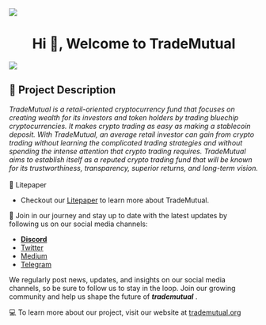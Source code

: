 <img src="../icon/Custom Size GÇô 124.png"  style="width=100%; height=50%;"/>
<h1 align="center">Hi 👋, Welcome to TradeMutual</h1>

![](https://komarev.com/ghpvc/?username=trademutual-org&label=PROFILE+VIEWS&style=flat-square	)

## 🧪 Project Description
 *TradeMutual is a retail-oriented cryptocurrency fund that focuses on creating wealth for its investors and token holders by trading bluechip cryptocurrencies. It makes crypto trading as easy as making a stablecoin deposit. With TradeMutual, an average retail investor can gain from crypto trading without learning the complicated trading strategies and without spending the intense attention that crypto trading requires. TradeMutual aims to establish itself as a reputed crypto trading fund that will be known for its trustworthiness, transparency, superior returns, and long-term vision.*
<br/>
<br/>
 📄 Litepaper
* Checkout our [Litepaper](https://docs.trademutual.org/) to learn more about TradeMutual.

 🚀 Join in our journey and stay up to date with the latest updates by following us on our social media channels:
 <br/>
 
* [**Discord**](https://discord.gg/rVYhWDDy6B)
* [Twitter](https://twitter.com/TradeMutual)
* [Medium](https://medium.com/@trademutualorg)
* [Telegram](https://t.me/TradeMutual_Community)

We regularly post news, updates, and insights on our social media channels, so be sure to follow us to stay in the loop. Join our growing community and help us shape the future of ***trademutual*** .
<br/>


💻 To learn more about our project, visit our website at [trademutual.org](https://www.trademutual.org/)
